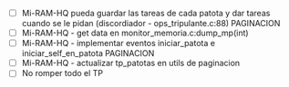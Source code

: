 - [ ] Mi-RAM-HQ pueda guardar las tareas de cada patota y dar tareas cuando se le pidan (discordiador - ops_tripulante.c:88) PAGINACION
- [ ] Mi-RAM-HQ - get data en monitor_memoria.c:dump_mp(int)
- [ ] Mi-RAM-HQ - implementar eventos iniciar_patota e iniciar_self_en_patota PAGINACION
- [ ] Mi-RAM-HQ - actualizar tp_patotas en utils de paginacion
- [ ] No romper todo el TP